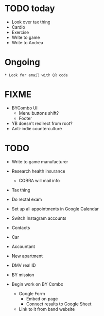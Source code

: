 # TODO today
* Look over tax thing
* Cardio
* Exercise
* Write to game
* Write to Andrea

# Ongoing
    * Look for email with QR code

# FIXME
* BYCombo UI
    * Menu buttons shift?
    * Footer
* YB doesn't redirect from root?
* Anti-indie counterculture

# TODO
* Write to game manufacturer
* Research health insurance
    * COBRA will mail info
* Tax thing
* Do rectal exam
* Set up all appointments in Google Calendar
* Switch Instagram accounts

* Contacts
* Car
* Accountant
* New apartment
* DMV real ID
* BY mission

* Begin work on BY Combo
    * Google Form
        * Embed on page
        * Connect results to Google Sheet
    * Link to it from band website